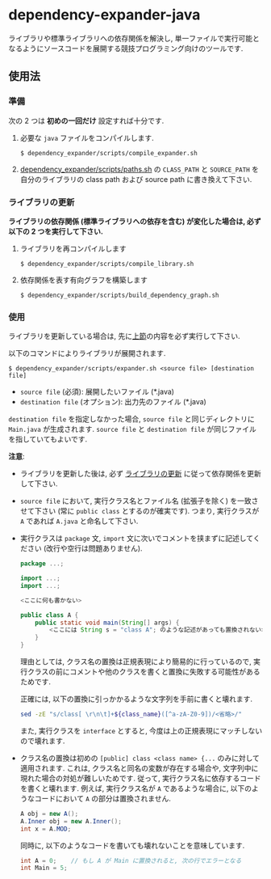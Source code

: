 # dependency-expander-java

ライブラリや標準ライブラリへの依存関係を解決し, 単一ファイルで実行可能となるようにソースコードを展開する競技プログラミング向けのツールです.

## 使用法

### 準備

次の 2 つは __初めの一回だけ__ 設定すれば十分です.

1. 必要な `java` ファイルをコンパイルします.

    ```shell
    $ dependency_expander/scripts/compile_expander.sh
    ```

2. [dependency_expander/scripts/paths.sh](dependency_expander/scripts/paths.sh) の `CLASS_PATH` と `SOURCE_PATH` を自分のライブラリの class path および source path に書き換えて下さい.

### ライブラリの更新

__ライブラリの依存関係 (標準ライブラリへの依存を含む) が変化した場合は, 必ず以下の 2 つを実行して下さい.__

1. ライブラリを再コンパイルします

    ```shell
    $ dependency_expander/scripts/compile_library.sh
    ```

2. 依存関係を表す有向グラフを構築します

    ```shell
    $ dependency_expander/scripts/build_dependency_graph.sh
    ```

### 使用

ライブラリを更新している場合は, 先に[上節](#ライブラリの更新)の内容を必ず実行して下さい.

以下のコマンドによりライブラリが展開されます.

```
$ dependency_expander/scripts/expander.sh <source file> [destination file]
```

- `source file` (必須): 展開したいファイル (*.java)
- `destination file` (オプション): 出力先のファイル (*.java)

`destination file` を指定しなかった場合, `source file` と同じディレクトリに `Main.java` が生成されます. `source file` と `destination file` が同じファイルを指していてもよいです.

__注意__:

- ライブラリを更新した後は, 必ず [ライブラリの更新](#ライブラリの更新) に従って依存関係を更新して下さい.
- `source file` において, 実行クラス名とファイル名 (拡張子を除く) を一致させて下さい (常に `public class` とするのが確実です). つまり, 実行クラスが `A` であれば `A.java` と命名して下さい.
- 実行クラスは `package` 文, `import` 文に次いでコメントを挟まずに記述してください (改行や空行は問題ありません).
  
  ```java
  package ...;

  import ...;
  import ...;

  <ここに何も書かない>

  public class A {
      public static void main(String[] args) {
          <ここには String s = "class A"; のような記述があっても置換されない>
      }
  }
  ```

  理由としては, クラス名の置換は正規表現により簡易的に行っているので, 実行クラスの前にコメントや他のクラスを書くと置換に失敗する可能性があるためです.

  正確には, 以下の置換に引っかかるような文字列を手前に書くと壊れます.

  ```bash
  sed -zE "s/class[ \r\n\t]+${class_name}([^a-zA-Z0-9])/<省略>/"
  ```

  また, 実行クラスを `interface` とすると, 今度は上の正規表現にマッチしないので壊れます.

- クラス名の置換は初めの `[public] class <class name> {...` のみに対して適用されます. これは, クラス名と同名の変数が存在する場合や, 文字列中に現れた場合の対処が難しいためです. 従って, 実行クラス名に依存するコードを書くと壊れます. 例えば, 実行クラス名が `A` であるような場合に, 以下のようなコードにおいて `A` の部分は置換されません.

  ```java
  A obj = new A();
  A.Inner obj = new A.Inner();
  int x = A.MOD;
  ```

  同時に, 以下のようなコードを書いても壊れないことを意味しています.

  ```java
  int A = 0;    // もし A が Main に置換されると, 次の行でエラーとなる
  int Main = 5;
  ```

